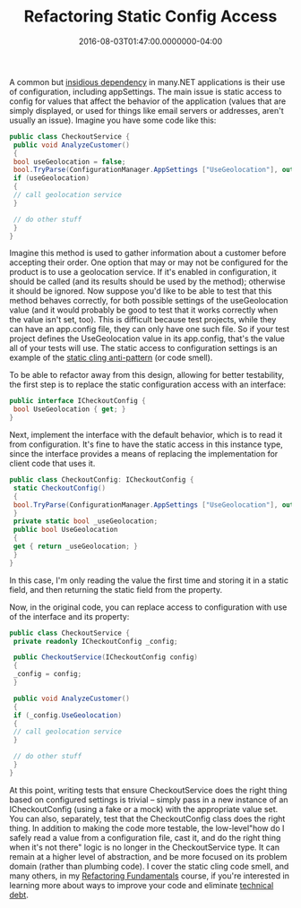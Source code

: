 ﻿---
title: Refactoring Static Config Access
date: "2016-08-03T01:47:00.0000000-04:00"
description: A common but insidious dependency in many.NET applications is their use of configuration, including appSettings.
featuredImage: /img/configuration.png
---

A common but [insidious dependency](http://ardalis.com/insidious-dependencies) in many.NET applications is their use of configuration, including appSettings. The main issue is static access to config for values that affect the behavior of the application (values that are simply displayed, or used for things like email servers or addresses, aren't usually an issue). Imagine you have some code like this:

```csharp
public class CheckoutService {
 public void AnalyzeCustomer()
 {
 bool useGeolocation = false;
 bool.TryParse(ConfigurationManager.AppSettings ["UseGeolocation"], out useGeolocation);
 if (useGeolocation)
 {
 // call geolocation service
 }

 // do other stuff
 }
}
```

Imagine this method is used to gather information about a customer before accepting their order. One option that may or may not be configured for the product is to use a geolocation service. If it's enabled in configuration, it should be called (and its results should be used by the method); otherwise it should be ignored. Now suppose you'd like to be able to test that this method behaves correctly, for both possible settings of the useGeolocation value (and it would probably be good to test that it works correctly when the value isn't set, too). This is difficult because test projects, while they can have an app.config file, they can only have one such file. So if your test project defines the UseGeolocation value in its app.config, that's the value all of your tests will use. The static access to configuration settings is an example of the [static cling anti-pattern](http://deviq.com/static-cling/) (or code smell).

To be able to refactor away from this design, allowing for better testability, the first step is to replace the static configuration access with an interface:

```csharp
public interface ICheckoutConfig {
 bool UseGeolocation { get; }
}
```

Next, implement the interface with the default behavior, which is to read it from configuration. It's fine to have the static access in this instance type, since the interface provides a means of replacing the implementation for client code that uses it.

```csharp
public class CheckoutConfig: ICheckoutConfig {
 static CheckoutConfig()
 {
 bool.TryParse(ConfigurationManager.AppSettings ["UseGeolocation"], out _useGeolocation);
 }
 private static bool _useGeolocation;
 public bool UseGeolocation
 {
 get { return _useGeolocation; }
 }
}
```

In this case, I'm only reading the value the first time and storing it in a static field, and then returning the static field from the property.

Now, in the original code, you can replace access to configuration with use of the interface and its property:

```csharp
public class CheckoutService {
 private readonly ICheckoutConfig _config;

 public CheckoutService(ICheckoutConfig config)
 {
 _config = config;
 }

 public void AnalyzeCustomer()
 {
 if (_config.UseGeolocation)
 {
 // call geolocation service
 }

 // do other stuff
 }
}
```

At this point, writing tests that ensure CheckoutService does the right thing based on configured settings is trivial – simply pass in a new instance of an ICheckoutConfig (using a fake or a mock) with the appropriate value set. You can also, separately, test that the CheckoutConfig class does the right thing. In addition to making the code more testable, the low-level"how do I safely read a value from a configuration file, cast it, and do the right thing when it's not there" logic is no longer in the CheckoutService type. It can remain at a higher level of abstraction, and be more focused on its problem domain (rather than plumbing code). I cover the static cling code smell, and many others, in my [Refactoring Fundamentals](https://www.pluralsight.com/courses/refactoring-fundamentals) course, if you're interested in learning more about ways to improve your code and eliminate [technical debt](http://deviq.com/technical-debt/).

